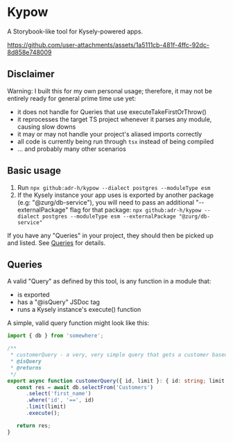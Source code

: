 # Kypow
A Storybook-like tool for Kysely-powered apps.

https://github.com/user-attachments/assets/1a5111cb-481f-4ffc-92dc-8d858e748009


## Disclaimer
Warning: I built this for my own personal usage; therefore, it may not be entirely ready for general prime time use yet:
- it does not handle for Queries that use executeTakeFirstOrThrow()
- it reprocesses the target TS project whenever it parses any module, causing slow downs
- it may or may not handle your project's aliased imports correctly
- all code is currently being run through `tsx` instead of being compiled
- ... and probably many other scenarios

## Basic usage

1. Run `npx github:adr-h/kypow --dialect postgres --moduleType esm`
2. If the Kysely instance your app uses is exported by another package (e.g: "@zurg/db-service"), you will need to pass an additional "--externalPackage" flag for that package: `npx github:adr-h/kypow --dialect postgres --moduleType esm --externalPackage "@zurg/db-service"`

If you have any "Queries" in your project, they should then be picked up and listed. See [Queries](#queries) for details.

## Queries
A valid "Query" as defined by this tool, is any function in a module that:
   - is exported
   - has a "@isQuery" JSDoc tag
   - runs a Kysely instance's execute() function

A simple, valid query function might look like this:
```typescript
import { db } from 'somewhere';

/**
 * customerQuery - a very, very simple query that gets a customer based on their ID.
 * @isQuery
 * @returns
 */
export async function customerQuery({ id, limit }: { id: string; limit: number}) {
   const res = await db.selectFrom('Customers')
      .select('first_name')
      .where('id', '==', id)
      .limit(limit)
      .execute();

   return res;
}
```

